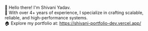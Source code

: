 
👋 Hello there! I'm Shivani Yadav.                                                                                                               
🌱 With over 4+ years of experience, I specialize in crafting scalable, reliable, and high-performance systems.                                         
🏠 Explore my portfolio at: https://shivani-portfolio-dev.vercel.app/

<!---
shivani16btcs/shivani16btcs is a ✨ special ✨ repository because its `README.md` (this file) appears on your GitHub profile.
You can click the Preview link to take a look at your changes.
--->
